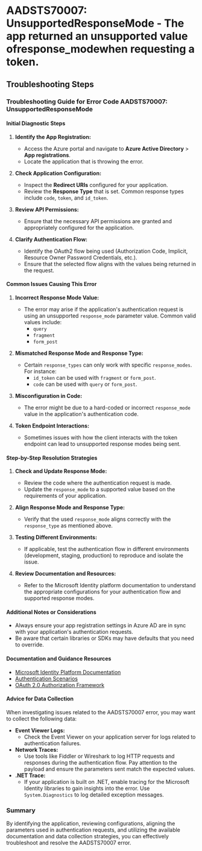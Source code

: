 # AADSTS70007: UnsupportedResponseMode - The app returned an unsupported value ofresponse_modewhen requesting a token.


## Troubleshooting Steps
### Troubleshooting Guide for Error Code AADSTS70007: UnsupportedResponseMode

#### Initial Diagnostic Steps
1. **Identify the App Registration:**
   - Access the Azure portal and navigate to **Azure Active Directory** > **App registrations**.
   - Locate the application that is throwing the error.

2. **Check Application Configuration:**
   - Inspect the **Redirect URIs** configured for your application.
   - Review the **Response Type** that is set. Common response types include `code`, `token`, and `id_token`.

3. **Review API Permissions:**
   - Ensure that the necessary API permissions are granted and appropriately configured for the application.

4. **Clarify Authentication Flow:**
   - Identify the OAuth2 flow being used (Authorization Code, Implicit, Resource Owner Password Credentials, etc.).
   - Ensure that the selected flow aligns with the values being returned in the request.

#### Common Issues Causing This Error
1. **Incorrect Response Mode Value:**
   - The error may arise if the application's authentication request is using an unsupported `response_mode` parameter value. Common valid values include:
     - `query`
     - `fragment`
     - `form_post`
   
2. **Mismatched Response Mode and Response Type:**
   - Certain `response_types` can only work with specific `response_modes`. For instance:
     - `id_token` can be used with `fragment` or `form_post`.
     - `code` can be used with `query` or `form_post`.

3. **Misconfiguration in Code:**
   - The error might be due to a hard-coded or incorrect `response_mode` value in the application's authentication code.

4. **Token Endpoint Interactions:**
   - Sometimes issues with how the client interacts with the token endpoint can lead to unsupported response modes being sent.

#### Step-by-Step Resolution Strategies
1. **Check and Update Response Mode:**
   - Review the code where the authentication request is made.
   - Update the `response_mode` to a supported value based on the requirements of your application.

2. **Align Response Mode and Response Type:**
   - Verify that the used `response_mode` aligns correctly with the `response_type` as mentioned above.

3. **Testing Different Environments:**
   - If applicable, test the authentication flow in different environments (development, staging, production) to reproduce and isolate the issue.

4. **Review Documentation and Resources:**
   - Refer to the Microsoft Identity platform documentation to understand the appropriate configurations for your authentication flow and supported response modes.

#### Additional Notes or Considerations
- Always ensure your app registration settings in Azure AD are in sync with your application's authentication requests.
- Be aware that certain libraries or SDKs may have defaults that you need to override. 

#### Documentation and Guidance Resources
- [Microsoft Identity Platform Documentation](https://docs.microsoft.com/en-us/azure/active-directory/develop/)
- [Authentication Scenarios](https://docs.microsoft.com/en-us/azure/active-directory/develop/authentication-scenarios)
- [OAuth 2.0 Authorization Framework](https://datatracker.ietf.org/doc/html/rfc6749)

#### Advice for Data Collection
When investigating issues related to the AADSTS70007 error, you may want to collect the following data:
- **Event Viewer Logs:**
  - Check the Event Viewer on your application server for logs related to authentication failures.
- **Network Traces:**
  - Use tools like Fiddler or Wireshark to log HTTP requests and responses during the authentication flow. Pay attention to the payload and ensure the parameters sent match the expected values.
- **.NET Trace:**
  - If your application is built on .NET, enable tracing for the Microsoft Identity libraries to gain insights into the error. Use `System.Diagnostics` to log detailed exception messages.
  
### Summary
By identifying the application, reviewing configurations, aligning the parameters used in authentication requests, and utilizing the available documentation and data collection strategies, you can effectively troubleshoot and resolve the AADSTS70007 error.